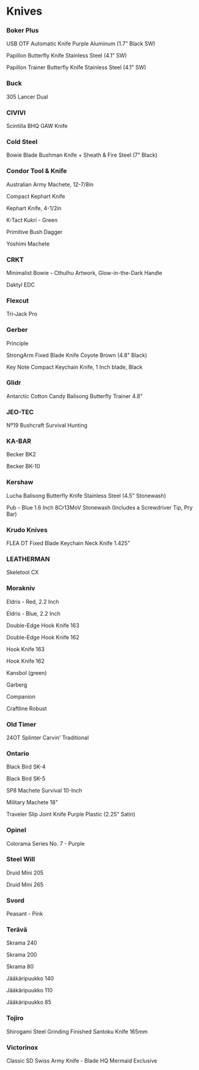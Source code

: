 # Knives

### Boker Plus

USB OTF Automatic Knife Purple Aluminum (1.7" Black SW)

Papillon Butterfly Knife Stainless Steel (4.1" SW)

Papillon Trainer Butterfly Knife Stainless Steel (4.1" SW)


### Buck

305 Lancer Dual


### CIVIVI 

Scintilla BHQ GAW Knife




### Cold Steel 

Bowie Blade Bushman Knife + Sheath & Fire Steel (7" Black)





### Condor Tool & Knife

Australian Army Machete, 12-7/8in

Compact Kephart Knife

Kephart Knife, 4-1/2in

K-Tact Kukri - Green

Primitive Bush Dagger

Yoshimi Machete


### CRKT 

Minimalist Bowie - Cthulhu Artwork, Glow-in-the-Dark Handle

Daktyl EDC 


### Flexcut

Tri-Jack Pro


### Gerber

Principle

StrongArm Fixed Blade Knife Coyote Brown (4.8" Black)

Key Note Compact Keychain Knife, 1 Inch blade, Black



### Glidr

Antarctic Cotton Candy Balisong Butterfly Trainer 4.8"

### JEO-TEC

Nº19 Bushcraft Survival Hunting

### KA-BAR

Becker BK2

Becker BK-10


### Kershaw

Lucha Balisong Butterfly Knife Stainless Steel (4.5" Stonewash)

Pub - Blue 1.6 Inch 8Cr13MoV Stonewash (Includes a Screwdriver Tip, Pry Bar)


### Krudo Knives 

FLEA DT Fixed Blade Keychain Neck Knife 1.425"



### LEATHERMAN

Skeletool CX


### Morakniv

Eldris - Red, 2.2 Inch

Eldris - Blue, 2.2 Inch

Double-Edge Hook Knife 163

Double-Edge Hook Knife 162

Hook Knife 163

Hook Knife 162

Kansbol (green)

Garberg

Companion

Craftline Robust


### Old Timer 

24OT Splinter Carvin' Traditional


### Ontario

Black Bird SK-4

Black Bird SK-5

SP8 Machete Survival 10-Inch

Military Machete 18"

Traveler Slip Joint Knife Purple Plastic (2.25" Satin)

### Opinel

Colorama Series No. 7 - Purple

### Steel Will

Druid Mini 205

Druid Mini 265

### Svord 

Peasant - Pink



### Terävä

Skrama 240

Skrama 200

Skrama 80

Jääkäripuukko 140

Jääkäripuukko 110

Jääkäripuukko 85


### Tojiro

Shirogami Steel Grinding Finished Santoku Knife 165mm


### Victorinox

Classic SD Swiss Army Knife - Blade HQ Mermaid Exclusive





